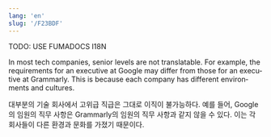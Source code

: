 ```yaml
---
lang: 'en'
slug: '/F23BDF'
---
```



TODO: USE FUMADOCS I18N

<div lang='en-US'>

In most tech companies, senior levels are not translatable. For example, the requirements for an executive at Google may differ from those for an executive at Grammarly. This is because each company has different environments and cultures.

</div>


<div lang='ko-KR'>

대부분의 기술 회사에서 고위급 직급은 그대로 이직이 불가능하다. 예를 들어, Google의 임원의 직무 사항은 Grammarly의 임원의 직무 사항과 같지 않을 수 있다. 이는 각 회사들이 다른 환경과 문화를 가졌기 때문이다.

</div>

